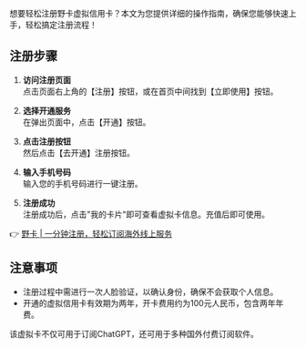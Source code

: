 想要轻松注册野卡虚拟信用卡？本文为您提供详细的操作指南，确保您能够快速上手，轻松搞定注册流程！

## 注册步骤

1. **访问注册页面**  
   点击页面右上角的【注册】按钮，或在首页中间找到【立即使用】按钮。

2. **选择开通服务**  
   在弹出页面中，点击【开通】按钮。

3. **点击注册按钮**  
   然后点击【去开通】注册按钮。

4. **输入手机号码**  
   输入您的手机号码进行一键注册。

5. **注册成功**  
   注册成功后，点击"我的卡片"即可查看虚拟卡信息。充值后即可使用。

👉 [野卡 | 一分钟注册，轻松订阅海外线上服务](https://bit.ly/bewildcard)

## 注意事项

- 注册过程中需进行一次人脸验证，以确认身份，确保不会获取个人信息。
- 开通的虚拟信用卡有效期为两年，开卡费用约为100元人民币，包含两年年费。

该虚拟卡不仅可用于订阅ChatGPT，还可用于多种国外付费订阅软件。